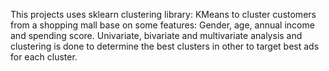 This projects uses sklearn clustering library: KMeans to cluster customers from a shopping mall base on some features: Gender, age, annual income and spending score.
Univariate, bivariate and multivariate analysis and clustering is done to determine the best clusters in other to target best ads for each cluster.
